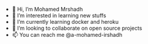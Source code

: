 - 👋 Hi, I’m Mohamed Mrshadh
- 👀 I’m interested in learning new stuffs
- 🌱 I’m currently learning docker and heroku
- 💞️ I’m looking to collaborate on open source projects
- 📫 You can reach me @a-mohamed-irshadh
